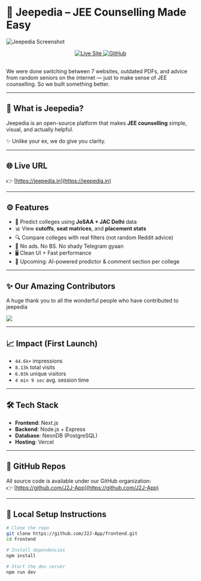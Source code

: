 # 🚀 Jeepedia – JEE Counselling Made Easy

![Jeepedia Screenshot](https://res.cloudinary.com/dqvwf3z2c/image/upload/v1750174048/image1_k9hyeb.jpg)
<br>

<div align="center">

  <a href="https://jeepedia.in">
    <img src="https://img.shields.io/badge/Live%20Demo-jeepedia.in-blue?style=flat-square" alt="Live Site" />
  </a>
  <a href="https://github.com/J2J-App">
    <img src="https://img.shields.io/badge/GitHub-J2J--App-%23121011?style=flat-square&logo=github" alt="GitHub" />
  </a>

</div>
<br>

We were done switching between 7 websites, outdated PDFs, and advice from random seniors on the internet — just to make sense of JEE counselling.
So we built something better.

---

## 🧠 What is Jeepedia?

Jeepedia is an open-source platform that makes **JEE counselling** simple, visual, and actually helpful.

✨ Unlike your ex, we do give you clarity.

---

## 🌐 Live URL

👉 [https://jeepedia.in](https://jeepedia.in)

---

## ⚙️ Features

- 🎯 Predict colleges using **JoSAA + JAC Delhi** data  
- 📊 View **cutoffs**, **seat matrices**, and **placement stats**  
- 🔍 Compare colleges with real filters (not random Reddit advice)  
- 🧼 No ads. No BS. No shady Telegram gyaan  
- 🖥️ Clean UI + Fast performance  
- 🔮 Upcoming: AI-powered predictor & comment section per college

---

## ✨ Our Amazing Contributors

A huge thank you to all the wonderful people who have contributed to jeepedia

<a href="https://github.com/J2J-App/frontend/graphs/contributors">
  <img src="https://contrib.rocks/image?repo=J2J-App/frontend" />
</a>

---

## 📈 Impact (First Launch)

- `44.6k+` impressions  
- `8.13k` total visits  
- `6.03k` unique visitors  
- `4 min 9 sec` avg. session time  

---

## 🛠️ Tech Stack

- **Frontend**: Next.js  
- **Backend**: Node.js + Express  
- **Database**: NeonDB (PostgreSQL)  
- **Hosting**: Vercel  

---

## 📂 GitHub Repos

All source code is available under our GitHub organization:  
👉 [https://github.com/J2J-App](https://github.com/J2J-App)

---

## 🧪 Local Setup Instructions

```bash
# Clone the repo
git clone https://github.com/J2J-App/frontend.git
cd frontend

# Install dependencies
npm install

# Start the dev server
npm run dev
```
